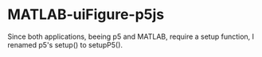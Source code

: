 # MATLAB-uiFigure-p5js

Since both applications, beeing p5 and MATLAB, require a setup function, I renamed p5's setup() to setupP5().
